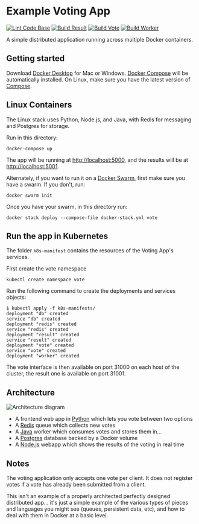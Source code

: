 Example Voting App
=========

[![Lint Code Base](https://github.com/BretFisher/example-voting-app/actions/workflows/call-super-linter.yaml/badge.svg)](https://github.com/BretFisher/example-voting-app/actions/workflows/call-super-linter.yaml)
[![Build Result](https://github.com/BretFisher/example-voting-app/actions/workflows/call-docker-build-result.yaml/badge.svg)](https://github.com/BretFisher/example-voting-app/actions/workflows/call-docker-build-result.yaml)
[![Build Vote](https://github.com/BretFisher/example-voting-app/actions/workflows/call-docker-build-vote.yaml/badge.svg)](https://github.com/BretFisher/example-voting-app/actions/workflows/call-docker-build-vote.yaml)
[![Build Worker](https://github.com/BretFisher/example-voting-app/actions/workflows/call-docker-build-worker.yaml/badge.svg)](https://github.com/BretFisher/example-voting-app/actions/workflows/call-docker-build-worker.yaml)

A simple distributed application running across multiple Docker containers.

Getting started
---------------

Download [Docker Desktop](https://www.docker.com/products/docker-desktop) for Mac or Windows. [Docker Compose](https://docs.docker.com/compose) will be automatically installed. On Linux, make sure you have the latest version of [Compose](https://docs.docker.com/compose/install/).

Linux Containers
----------------

The Linux stack uses Python, Node.js, and Java, with Redis for messaging and Postgres for storage.

Run in this directory:

```shell
docker-compose up
```

The app will be running at [http://localhost:5000](http://localhost:5000), and the results will be at [http://localhost:5001](http://localhost:5001).

Alternately, if you want to run it on a [Docker Swarm](https://docs.docker.com/engine/swarm/), first make sure you have a swarm. If you don't, run:

```shell
docker swarm init
```

Once you have your swarm, in this directory run:

```shell
docker stack deploy --compose-file docker-stack.yml vote
```

Run the app in Kubernetes
-------------------------

The folder `k8s-manifest` contains the resources of the Voting App's services.

First create the vote namespace

```shell
kubectl create namespace vote
```

Run the following command to create the deployments and services objects:

```shell
$ kubectl apply -f k8s-manifests/
deployment "db" created
service "db" created
deployment "redis" created
service "redis" created
deployment "result" created
service "result" created
deployment "vote" created
service "vote" created
deployment "worker" created
```

The vote interface is then available on port 31000 on each host of the cluster, the result one is available on port 31001.

Architecture
------------

![Architecture diagram](architecture.png)

* A frontend web app in [Python](/vote) which lets you vote between two options
* A [Redis](https://hub.docker.com/_/redis/) queue which collects new votes
* A [Java](/worker/src/main) worker which consumes votes and stores them in…
* A [Postgres](https://hub.docker.com/_/postgres/) database backed by a Docker volume
* A [Node.js](/result) webapp which shows the results of the voting in real time

Notes
-----

The voting application only accepts one vote per client. It does not register votes if a vote has already been submitted from a client.

This isn't an example of a properly architected perfectly designed distributed app... it's just a simple
example of the various types of pieces and languages you might see (queues, persistent data, etc), and how to
deal with them in Docker at a basic level.
